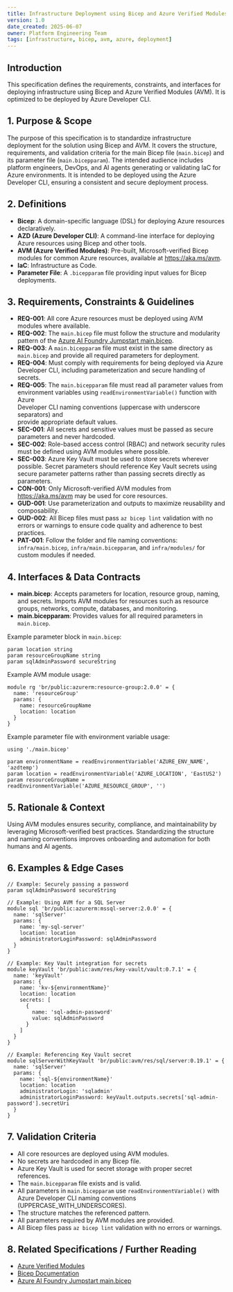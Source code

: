 ```yaml
---
title: Infrastructure Deployment using Bicep and Azure Verified Modules
version: 1.0  
date_created: 2025-06-07  
owner: Platform Engineering Team
tags: [infrastructure, bicep, avm, azure, deployment]
---
```


## Introduction

This specification defines the requirements, constraints, and interfaces for deploying infrastructure using Bicep and Azure Verified Modules (AVM). It is optimized to be deployed by Azure Developer CLI.

## 1. Purpose & Scope

The purpose of this specification is to standardize infrastructure deployment for the solution using Bicep and AVM. It covers the structure, requirements, and validation criteria for the main Bicep file (`main.bicep`) and its parameter file (`main.bicepparam`). The intended audience includes platform engineers, DevOps, and AI agents generating or validating IaC for Azure environments. It is intended to be deployed using the Azure Developer CLI, ensuring a consistent and secure deployment process.

## 2. Definitions

- **Bicep**: A domain-specific language (DSL) for deploying Azure resources declaratively.
- **AZD (Azure Developer CLI)**: A command-line interface for deploying Azure resources using Bicep and other tools.
- **AVM (Azure Verified Modules)**: Pre-built, Microsoft-verified Bicep modules for common Azure resources, available at https://aka.ms/avm.
- **IaC**: Infrastructure as Code.
- **Parameter File**: A `.bicepparam` file providing input values for Bicep deployments.

## 3. Requirements, Constraints & Guidelines

- **REQ-001**: All core Azure resources must be deployed using AVM modules where available.
- **REQ-002**: The `main.bicep` file must follow the structure and modularity pattern of the [Azure AI Foundry Jumpstart main.bicep](https://github.com/PlagueHO/azure-ai-foundry-jumpstart/blob/main/infra/main.bicep).
- **REQ-003**: A `main.bicepparam` file must exist in the same directory as `main.bicep` and provide all required parameters for deployment.
- **REQ-004**: Must comply with requirements for being deployed via Azure  
  Developer CLI, including parameterization and secure handling of secrets.
- **REQ-005**: The `main.bicepparam` file must read all parameter values from  
  environment variables using `readEnvironmentVariable()` function with Azure  
  Developer CLI naming conventions (uppercase with underscore separators) and  
  provide appropriate default values.
- **SEC-001**: All secrets and sensitive values must be passed as secure  
  parameters and never hardcoded.
- **SEC-002**: Role-based access control (RBAC) and network security rules must be defined using AVM modules where possible.
- **SEC-003**: Azure Key Vault must be used to store secrets wherever possible. Secret parameters should reference Key Vault secrets using secure parameter patterns rather than passing secrets directly as parameters.
- **CON-001**: Only Microsoft-verified AVM modules from https://aka.ms/avm may be used for core resources.
- **GUD-001**: Use parameterization and outputs to maximize reusability and composability.
- **GUD-002**: All Bicep files must pass `az bicep lint` validation with no errors or warnings to ensure code quality and adherence to best practices.
- **PAT-001**: Follow the folder and file naming conventions: `infra/main.bicep`, `infra/main.bicepparam`, and `infra/modules/` for custom modules if needed.

## 4. Interfaces & Data Contracts

- **main.bicep**: Accepts parameters for location, resource group, naming, and secrets. Imports AVM modules for resources such as resource groups, networks, compute, databases, and monitoring.
- **main.bicepparam**: Provides values for all required parameters in `main.bicep`.

Example parameter block in `main.bicep`:

```bicep
param location string
param resourceGroupName string
param sqlAdminPassword secureString
```

Example AVM module usage:

```bicep
module rg 'br/public:azurerm:resource-group:2.0.0' = {
  name: 'resourceGroup'
  params: {
    name: resourceGroupName
    location: location
  }
}
```

Example parameter file with environment variable usage:

```bicep
using './main.bicep'

param environmentName = readEnvironmentVariable('AZURE_ENV_NAME', 'azdtemp')
param location = readEnvironmentVariable('AZURE_LOCATION', 'EastUS2')
param resourceGroupName = readEnvironmentVariable('AZURE_RESOURCE_GROUP', '')
```

## 5. Rationale & Context

Using AVM modules ensures security, compliance, and maintainability by leveraging Microsoft-verified best practices. Standardizing the structure and naming conventions improves onboarding and automation for both humans and AI agents.

## 6. Examples & Edge Cases

````bicep
// Example: Securely passing a password
param sqlAdminPassword secureString

// Example: Using AVM for a SQL Server
module sql 'br/public:azurerm:mssql-server:2.0.0' = {
  name: 'sqlServer'
  params: {
    name: 'my-sql-server'
    location: location
    administratorLoginPassword: sqlAdminPassword
  }
}

// Example: Key Vault integration for secrets
module keyVault 'br/public:avm/res/key-vault/vault:0.7.1' = {
  name: 'keyVault'
  params: {
    name: 'kv-${environmentName}'
    location: location
    secrets: [
      {
        name: 'sql-admin-password'
        value: sqlAdminPassword
      }
    ]
  }
}

// Example: Referencing Key Vault secret
module sqlServerWithKeyVault 'br/public:avm/res/sql/server:0.19.1' = {
  name: 'sqlServer'
  params: {
    name: 'sql-${environmentName}'
    location: location
    administratorLogin: 'sqladmin'
    administratorLoginPassword: keyVault.outputs.secrets['sql-admin-password'].secretUri
  }
}
````

## 7. Validation Criteria

- All core resources are deployed using AVM modules.
- No secrets are hardcoded in any Bicep file.
- Azure Key Vault is used for secret storage with proper secret references.
- The `main.bicepparam` file exists and is valid.
- All parameters in `main.bicepparam` use `readEnvironmentVariable()` with  
  Azure Developer CLI naming conventions (UPPERCASE_WITH_UNDERSCORES).
- The structure matches the referenced pattern.
- All parameters required by AVM modules are provided.
- All Bicep files pass `az bicep lint` validation with no errors or warnings.

## 8. Related Specifications / Further Reading

- [Azure Verified Modules](https://aka.ms/avm)
- [Bicep Documentation](https://learn.microsoft.com/azure/azure-resource-manager/bicep/)
- [Azure AI Foundry Jumpstart main.bicep](https://github.com/PlagueHO/azure-ai-foundry-jumpstart/blob/main/infra/v1/main.bicep)
